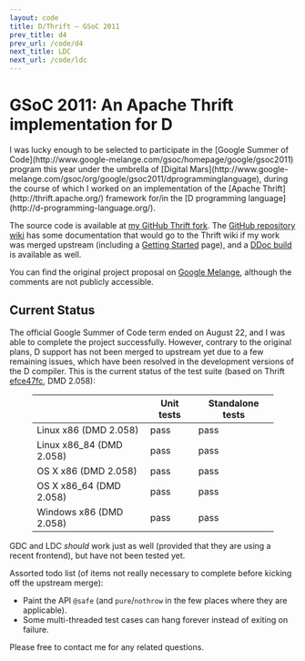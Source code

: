 ```yaml
---
layout: code
title: D/Thrift – GSoC 2011
prev_title: d4
prev_url: /code/d4
next_title: LDC
next_url: /code/ldc
---
```


# GSoC 2011: An Apache Thrift implementation for&nbsp;D

<p class="lead" markdown="1">I was lucky enough to be selected to participate in the [Google Summer of Code](http://www.google-melange.com/gsoc/homepage/google/gsoc2011) program this year under the umbrella of [Digital Mars](http://www.google-melange.com/gsoc/org/google/gsoc2011/dprogramminglanguage), during the course of which I worked on an implementation of the [Apache Thrift](http://thrift.apache.org/) framework for/in the [D programming language](http://d-programming-language.org/).</p>

The source code is available at [my GitHub Thrift fork](https://github.com/klickverbot/thrift/tree/d-gsoc). The [GitHub repository wiki](https://github.com/klickverbot/thrift/wiki) has some documentation that would go to the Thrift wiki if my work was merged upstream (including a [Getting Started](https://github.com/klickverbot/thrift/wiki/Getting-Started-with-Thrift-and-D) page), and a [DDoc build](/code/gsoc/thrift/docs/) is available as well.

You can find the original project proposal on [Google Melange](http://www.google-melange.com/gsoc/proposal/review/google/gsoc2011/klickverbot/1), although the comments are not publicly accessible.

Current Status
--------------

The official Google Summer of Code term ended on August 22, and I was able to complete the project successfully. However, contrary to the original plans, D support has not been merged to upstream yet due to a few remaining issues, which have been resolved in the development versions of the D compiler. This is the current status of the test suite (based on Thrift [efce47fc](https://github.com/klickverbot/thrift/commit/efce47fca54c6818be9f491cbc6bc58525bae3f1), DMD 2.058):

<figure>
<table class="firstname">
  <thead>
    <tr>
      <th></th>
      <th>Unit tests</th>
      <th>Standalone tests</th>
    </tr>
  </thead>
  <tbody>
    <tr>
      <td>Linux x86 (DMD 2.058)</td>
      <td class="pass">pass</td>
      <td class="pass">pass</td>
    </tr>
    <tr>
      <td>Linux x86_84 (DMD 2.058)</td>
      <td class="pass">pass</td>
      <td class="pass">pass</td>
    </tr>
    <tr>
      <td>OS X x86 (DMD 2.058)</td>
      <td class="pass">pass</td>
      <td class="pass">pass</td>
    </tr>
    <tr>
      <td>OS X x86_64 (DMD 2.058)</td>
      <td class="pass">pass</td>
      <td class="pass">pass</td>
    </tr>
    <tr>
      <td>Windows x86 (DMD 2.058)</td>
      <td class="pass">pass</td>
      <td class="pass">pass</td>
    </tr>
  </tbody>
</table>
</figure>

GDC and LDC _should_ work just as well (provided that they are using a recent frontend), but have not been tested yet.

Assorted todo list (of items not really necessary to complete before kicking off the upstream merge):
 * Paint the API `@safe` (and `pure`/`nothrow` in the few places where they are applicable).
 * Some multi-threaded test cases can hang forever instead of exiting on failure.

Please free to contact me for any related questions.
